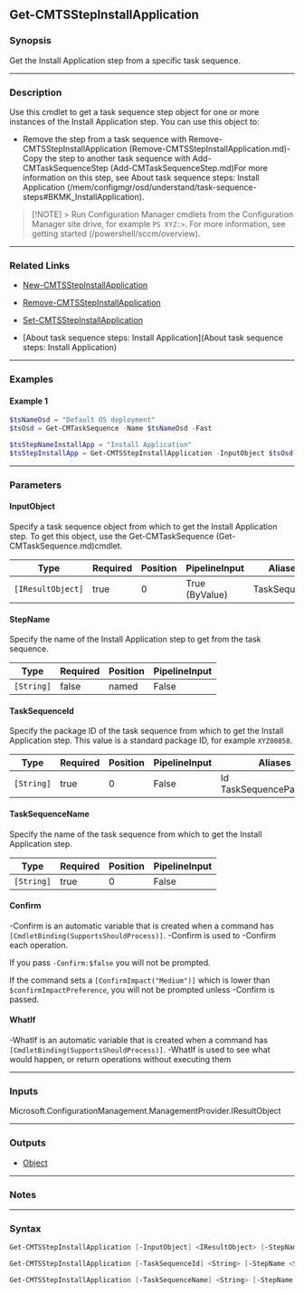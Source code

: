 Get-CMTSStepInstallApplication
------------------------------




### Synopsis
Get the Install Application step from a specific task sequence.



---


### Description

Use this cmdlet to get a task sequence step object for one or more instances of the Install Application step. You can use this object to:



- Remove the step from a task sequence with Remove-CMTSStepInstallApplication (Remove-CMTSStepInstallApplication.md)- Copy the step to another task sequence with Add-CMTaskSequenceStep (Add-CMTaskSequenceStep.md)For more information on this step, see About task sequence steps: Install Application (/mem/configmgr/osd/understand/task-sequence-steps#BKMK_InstallApplication).



> [!NOTE] > Run Configuration Manager cmdlets from the Configuration Manager site drive, for example `PS XYZ:>`. For more information, see getting started (/powershell/sccm/overview).



---


### Related Links
* [New-CMTSStepInstallApplication](New-CMTSStepInstallApplication)



* [Remove-CMTSStepInstallApplication](Remove-CMTSStepInstallApplication)



* [Set-CMTSStepInstallApplication](Set-CMTSStepInstallApplication)



* [About task sequence steps: Install Application](About task sequence steps: Install Application)





---


### Examples
#### Example 1
```PowerShell
$tsNameOsd = "Default OS deployment"
$tsOsd = Get-CMTaskSequence -Name $tsNameOsd -Fast

$tsStepNameInstallApp = "Install Application"
$tsStepInstallApp = Get-CMTSStepInstallApplication -InputObject $tsOsd -StepName $tsStepNameInstallApp
```



---


### Parameters
#### **InputObject**

Specify a task sequence object from which to get the Install Application step. To get this object, use the Get-CMTaskSequence (Get-CMTaskSequence.md)cmdlet.






|Type             |Required|Position|PipelineInput |Aliases     |
|-----------------|--------|--------|--------------|------------|
|`[IResultObject]`|true    |0       |True (ByValue)|TaskSequence|



#### **StepName**

Specify the name of the Install Application step to get from the task sequence.






|Type      |Required|Position|PipelineInput|
|----------|--------|--------|-------------|
|`[String]`|false   |named   |False        |



#### **TaskSequenceId**

Specify the package ID of the task sequence from which to get the Install Application step. This value is a standard package ID, for example `XYZ00858`.






|Type      |Required|Position|PipelineInput|Aliases                     |
|----------|--------|--------|-------------|----------------------------|
|`[String]`|true    |0       |False        |Id<br/>TaskSequencePackageId|



#### **TaskSequenceName**

Specify the name of the task sequence from which to get the Install Application step.






|Type      |Required|Position|PipelineInput|
|----------|--------|--------|-------------|
|`[String]`|true    |0       |False        |



#### **Confirm**
-Confirm is an automatic variable that is created when a command has ```[CmdletBinding(SupportsShouldProcess)]```.
-Confirm is used to -Confirm each operation.

If you pass ```-Confirm:$false``` you will not be prompted.


If the command sets a ```[ConfirmImpact("Medium")]``` which is lower than ```$confirmImpactPreference```, you will not be prompted unless -Confirm is passed.

#### **WhatIf**
-WhatIf is an automatic variable that is created when a command has ```[CmdletBinding(SupportsShouldProcess)]```.
-WhatIf is used to see what would happen, or return operations without executing them


---


### Inputs
Microsoft.ConfigurationManagement.ManagementProvider.IResultObject





---


### Outputs
* [Object](https://learn.microsoft.com/en-us/dotnet/api/System.Object)






---


### Notes




---


### Syntax
```PowerShell
Get-CMTSStepInstallApplication [-InputObject] <IResultObject> [-StepName <String>] [-Confirm] [-WhatIf] [<CommonParameters>]
```
```PowerShell
Get-CMTSStepInstallApplication [-TaskSequenceId] <String> [-StepName <String>] [-Confirm] [-WhatIf] [<CommonParameters>]
```
```PowerShell
Get-CMTSStepInstallApplication [-TaskSequenceName] <String> [-StepName <String>] [-Confirm] [-WhatIf] [<CommonParameters>]
```
